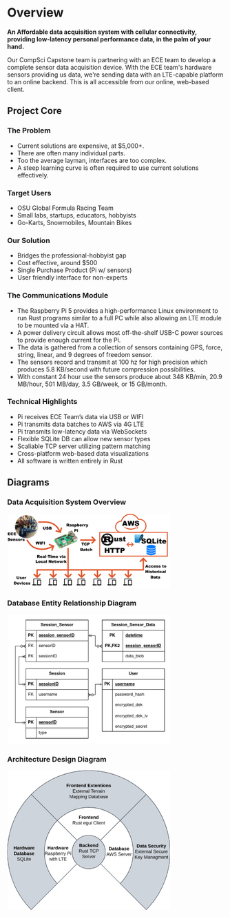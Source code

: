 
# Overview

**An Affordable data acquisition system with cellular connectivity, providing low-latency personal performance data, in the palm of your hand.**

Our CompSci Capstone team is partnering with an ECE team to develop a complete sensor data acquisition device. With the ECE team's hardware sensors providing us data, we're sending data with an LTE-capable platform to an online backend. This is all accessible from our online, web-based client.

## Project Core

### The Problem

- Current solutions are expensive, at $5,000+.
- There are often many individual parts.
- Too the average layman, interfaces are too complex.
- A steep learning curve is often required to use current solutions effectively.

### Target Users

- OSU Global Formula Racing Team
- Small labs, startups, educators, hobbyists
- Go-Karts, Snowmobiles, Mountain Bikes

### Our Solution

- Bridges the professional-hobbyist gap
- Cost effective, around $500
- Single Purchase Product (Pi w/ sensors)
- User friendly interface for non-experts

### The Communications Module

- The Raspberry Pi 5 provides a high-performance Linux environment to run Rust programs similar to a full PC while also allowing an LTE module to be mounted via a HAT.
- A power delivery circuit allows most off-the-shelf USB-C power sources to provide enough current for the Pi.
- The data is gathered from a collection of sensors containing GPS, force, string, linear, and 9 degrees of freedom sensor.
- The sensors record and transmit at 100 hz for high precision which produces 5.8 KB/second with future compression possibilities.
- With constant 24 hour use the sensors produce about 348 KB/min, 20.9 MB/hour, 501 MB/day, 3.5 GB/week, or 15 GB/month.


### Technical Highlights

- Pi receives ECE Team’s data via USB or WIFI
- Pi transmits data batches to AWS via 4G LTE
- Pi transmits low-latency data via WebSockets
- Flexible SQLite DB can allow new sensor types
- Scaliable TCP server utilizing pattern matching
- Cross-platform web-based data visualizations
- All software is written entirely in Rust

## Diagrams

### Data Acquisition System Overview

<!-- <center> -->
<!-- <p>Data Acquisition System Overview</p> -->

<!-- ![System Block Diagram](/img/blkDiag.png) -->
<img src="/img/blkDiag.png" width="75%" />
<!-- </center> -->

### Database Entity Relationship Diagram

<!-- <center> -->
<img src="/img/db-ERD.png" width="75%" />
<!-- </center> -->

### Architecture Design Diagram

<!-- <center> -->
<img src="/img/archDiagram.png" width="75%" />
<!-- </center> -->
